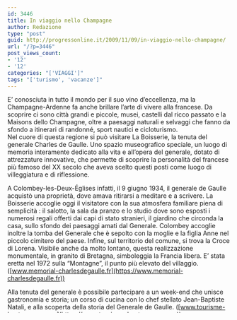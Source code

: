 ```yaml
---
id: 3446
title: In viaggio nello Champagne
author: Redazione
type: "post"
guid: http://progressonline.it/2009/11/09/in-viaggio-nello-champagne/
url: "/?p=3446"
post_views_count:
- '12'
- '12'
categories: "['VIAGGI']"
tags: "['turismo', 'vacanze']"
---
```


E’ conosciuta in tutto il mondo per il suo vino d’eccellenza, ma la Champagne-Ardenne fa anche brillare l’arte di vivere alla francese. Da scoprire ci sono città grandi e piccole, musei, castelli dal ricco passato e la Maisons dello Champagne, oltre a paesaggi naturali e selvaggi che fanno da sfondo a itinerari di randonné, sport nautici e cicloturismo.   
Nel cuore di questa regione si può visitare La Boisserie, la tenuta del generale Charles de Gaulle. Uno spazio museografico speciale, un luogo di memoria interamente dedicato alla vita e all’opera del generale, dotato di attrezzature innovative, che permette di scoprire la personalità del francese più famoso del XX secolo che aveva scelto questi posti come luogo di villeggiatura e di riflessione.

A Colombey-les-Deux-Églises infatti, il 9 giugno 1934, il generale de Gaulle acquistò una proprietà, dove amava ritirarsi a meditare e a scrivere. La Boisserie accoglie oggi il visitatore con la sua atmosfera familiare piena di semplicità : il salotto, la sala da pranzo e lo studio dove sono esposti i numerosi regali offerti dai capi di stato stranieri, il giardino che circonda la casa, sullo sfondo dei paesaggi amati dal Generale. Colombey accoglie inoltre la tomba del Generale che è sepolto con la moglie e la figlia Anne nel piccolo cimitero del paese. Infine, sul territorio del comune, si trova la Croce di Lorena. Visibile anche da molto lontano, questa realizzazione monumentale, in granito di Bretagna, simboleggia la Francia libera. E’ stata eretta nel 1972 sulla “Montagne”, il punto più elevato del villaggio. ([www.memorial-charlesdegaulle.fr](https://www.memorial-charlesdegaulle.fr))

Alla tenuta del generale è possibile partecipare a un week-end che unisce gastronomia e storia; un corso di cucina con lo chef stellato Jean-Baptiste Natali, e alla scoperta della storia del Generale de Gaulle. ([www.tourisme-hautemarne.com](https://www.tourisme-hautemarne.com))

Non lontano dalla Boisserie si estende il vigneto della Champagne, il primo ad aver ricevuto una DOC nel 1908, copre oggi 34.000 ettari, pari al 90 % della denominazione. Le prime vigne furono impiantate qui in epoca romana, ma è nel Medio Evo, sotto l’impulso dei monaci viticoltori della regione, che il vino della Champagne diventa famoso. All’epoca, le botti che contenevano il vino ne lasciavano disperdere le bollicine. Le prime bottiglie, apparse attorno al 1660, assicurano una migliore conservazione degli aromi nel corso dell’invecchiamento del vino, ma soprattutto permettono al vino di mantenere la propria effervescenza naturale. Questa tecnica sarebbe stata messa a punto da Dom Pérignon, monaco benedettino dell’Abbazia di Hautvillers. I procedimenti attuali di torchiatura delle uve e di vinificazione sono stati definitivamente formalizzati all’inizio del XX secolo.

Sono 75 le Grandi Marche, che acquistano quasi interamente le loro uve dai viticoltori delle Maisons dello Champagne che assicurano il 90% delle esportazioni. Situate per la gran parte a Reims, Epernay e Châlons-en-Champagne, le Maisons aprono le loro cantine, di grande bellezza e di particolare valore storico. Vengono proposte al pubblico diverse possibilità di visita veicoli autoguidati, attraverso supporti audiovisivi e piccoli musei.

**Fabio Trematore**

[www.champagne.fr](https://www.champagne.fr)
